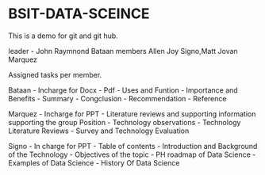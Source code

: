 # BSIT-DATA-SCEINCE
This is a demo for git and git hub.

leader - John Raymnond Bataan     members Allen Joy Signo,Matt Jovan Marquez

Assigned tasks per member.

Bataan - Incharge for Docx
             - Pdf
             - Uses and Funtion
             - Importance and Benefits
             - Summary
             - Congclusion
             - Recommendation
             - Reference

Marquez - Incharge for PPT
                - Literature reviews and supporting information supporting the group Position
	          - Technology observations 
	          - Technology Literature Reviews 
            - Survey and Technology Evaluation 

Signo   - In charge for PPT
	          - Table of contents
	          - Introduction and Background of the Technology
	          - Objectives of the topic
          	- PH roadmap of Data Science
	          - Examples of Data Science
	          - History Of Data Science
